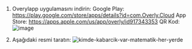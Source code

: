 1. Overylapp uygulamasını indirin:
   Google Play: https://play.google.com/store/apps/details?id=com.Overly.Cloud
   App Store: https://apps.apple.com/us/app/overly/id917343353
   QR Kod: ![image](https://github.com/user-attachments/assets/7ab2b037-e1b6-4fc5-b2ce-5566d6dd307e)

2. Aşağıdaki resmi taratın:
![kimde-kabarcik-var-matematik-her-yerde](https://github.com/user-attachments/assets/bb335526-6aec-45ba-bcde-d2502b880c23)

